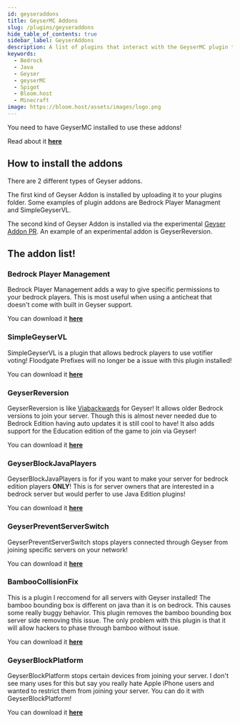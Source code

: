 ```yaml
---
id: geyseraddons
title: GeyserMC Addons
slug: /plugins/geyseraddons
hide_table_of_contents: true
sidebar_label: GeyserAddons
description: A list of plugins that interact with the GeyserMC plugin to make your experience even better!
keywords:
  - Bedrock
  - Java
  - Geyser
  - geyserMC
  - Spigot
  - Bloom.host
  - Minecraft
image: https://bloom.host/assets/images/logo.png
---
```


You need to have GeyserMC installed to use these addons!

Read about it [**here**](https://docs.bloom.host/plugins/geysermc)

## How to install the addons

There are 2 different types of Geyser addons.

The first kind of Geyser Addon is installed by uploading it to your plugins folder. Some examples of plugin addons are Bedrock Player Managment and SimpleGeyserVL.

The second kind of Geyser Addon is installed via the experimental [Geyser Addon PR](https://github.com/GeyserMC/Geyser/pull/742). An example of an experimental addon is GeyserReversion.

## The addon list!

### Bedrock Player Management
Bedrock Player Management adds a way to give specific permissions to your bedrock players.
This is most useful when using a anticheat that doesn't come with built in Geyser support.

You can download it [**here**](https://www.spigotmc.org/resources/bedrock-player-managment-for-floodgate-geyser.82278/)

### SimpleGeyserVL
SimpleGeyserVL is a plugin that allows bedrock players to use votifier voting!
Floodgate Prefixes will no longer be a issue with this plugin installed!

You can download it [**here**](https://www.spigotmc.org/resources/simplegeyservl.80300/)

### GeyserReversion
GeyserReversion is like [Viabackwards](https://docs.bloom.host/plugins/viaversion) for Geyser! It allows older Bedrock versions to join your server.
Though this is almost never needed due to Bedrock Edition having auto updates it is still cool to have!
It also adds support for the Education edition of the game to join via Geyser!

You can download it [**here**](https://github.com/bundabrg/GeyserReversion/releases)

### GeyserBlockJavaPlayers
GeyserBlockJavaPlayers is for if you want to make your server for bedrock edition players **ONLY**!
This is for server owners that are interested in a bedrock server but would perfer to use Java Edition plugins!

You can download it [**here**](https://github.com/Camotoy/GeyserBlockJavaPlayers/releases)

### GeyserPreventServerSwitch
GeyserPreventServerSwitch stops players connected through Geyser from joining specific servers on your network!

You can download it [**here**](https://github.com/Camotoy/GeyserPreventServerSwitch/releases)

### BambooCollisionFix
This is a plugin I reccomend for all servers with Geyser installed!
The bamboo bounding box is different on java than it is on bedrock. This causes some really buggy behavior. This plugin removes the bamboo bounding box server side removing this issue.
The only problem with this plugin is that it will allow hackers to phase through bamboo without issue.

You can download it [**here**](https://github.com/Camotoy/BambooCollisionFix/releases)

### GeyserBlockPlatform
GeyserBlockPlatform stops certain devices from joining your server.
I don't see many uses for this but say you really hate Apple iPhone users and wanted to restrict them from joining your server. You can do it with GeyserBlockPlatform!

You can download it [**here**](https://github.com/Camotoy/GeyserBlockPlatform/releases)
